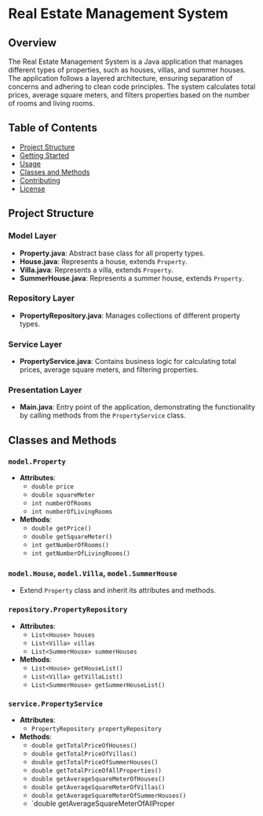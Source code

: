 # Real Estate Management System

## Overview

The Real Estate Management System is a Java application that manages different types of properties, such as houses, villas, and summer houses. The application follows a layered architecture, ensuring separation of concerns and adhering to clean code principles. The system calculates total prices, average square meters, and filters properties based on the number of rooms and living rooms.

## Table of Contents

- [Project Structure](#project-structure)
- [Getting Started](#getting-started)
- [Usage](#usage)
- [Classes and Methods](#classes-and-methods)
- [Contributing](#contributing)
- [License](#license)

## Project Structure


### Model Layer

- **Property.java**: Abstract base class for all property types.
- **House.java**: Represents a house, extends `Property`.
- **Villa.java**: Represents a villa, extends `Property`.
- **SummerHouse.java**: Represents a summer house, extends `Property`.

### Repository Layer

- **PropertyRepository.java**: Manages collections of different property types.

### Service Layer

- **PropertyService.java**: Contains business logic for calculating total prices, average square meters, and filtering properties.

### Presentation Layer

- **Main.java**: Entry point of the application, demonstrating the functionality by calling methods from the `PropertyService` class.

## Classes and Methods

### `model.Property`

- **Attributes**:
  - `double price`
  - `double squareMeter`
  - `int numberOfRooms`
  - `int numberOfLivingRooms`
- **Methods**:
  - `double getPrice()`
  - `double getSquareMeter()`
  - `int getNumberOfRooms()`
  - `int getNumberOfLivingRooms()`

### `model.House`, `model.Villa`, `model.SummerHouse`

- Extend `Property` class and inherit its attributes and methods.

### `repository.PropertyRepository`

- **Attributes**:
  - `List<House> houses`
  - `List<Villa> villas`
  - `List<SummerHouse> summerHouses`
- **Methods**:
  - `List<House> getHouseList()`
  - `List<Villa> getVillaList()`
  - `List<SummerHouse> getSummerHouseList()`

### `service.PropertyService`

- **Attributes**:
  - `PropertyRepository propertyRepository`
- **Methods**:
  - `double getTotalPriceOfHouses()`
  - `double getTotalPriceOfVillas()`
  - `double getTotalPriceOfSummerHouses()`
  - `double getTotalPriceOfAllProperties()`
  - `double getAverageSquareMeterOfHouses()`
  - `double getAverageSquareMeterOfVillas()`
  - `double getAverageSquareMeterOfSummerHouses()`
  - `double getAverageSquareMeterOfAllProper
